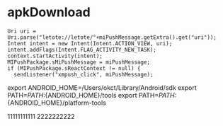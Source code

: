 # apkDownload
    Uri uri = Uri.parse("letote://letote/"+miPushMessage.getExtra().get("uri"));
    Intent intent = new Intent(Intent.ACTION_VIEW, uri);
    intent.addFlags(Intent.FLAG_ACTIVITY_NEW_TASK);
    context.startActivity(intent);
    MIPushPackage.sMiPushMessage = miPushMessage;
    if (MIPushPackage.sReactContext != null) {
      sendListener("xmpush_click", miPushMessage);


export ANDROID_HOME=/Users/okct/Library/Android/sdk
export PATH=${PATH}:${ANDROID_HOME}/tools
export PATH=${PATH}:${ANDROID_HOME}/platform-tools


11111111111
2222222222
